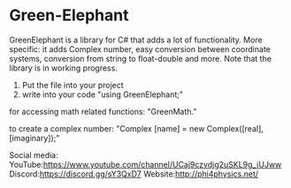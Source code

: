 # Green-Elephant
GreenElephant is a library for C# that adds a lot of functionality. More specific: it adds Complex number, easy conversion between coordinate systems, conversion from string to float-double and more. Note that the library is in working progress.

1)  Put the file into your project
2)  write into your code "using GreenElephant;"

for accessing math related functions: "GreenMath."

to create a complex number: "Complex [name] = new Complex([real], [imaginary]);"


Social media:
YouTube:https://www.youtube.com/channel/UCaj9czvdjg2uSKL9g_jUJww
Discord:https://discord.gg/sY3QxD7
Website:http://phi4physics.net/
